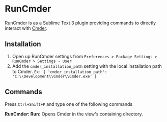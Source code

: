 # RunCmder
RunCmder is as a Sublime Text 3 plugin providing commands to directly interact with [Cmder](http://cmder.net/).

## Installation
1. Open up RunCmder settings from `Preferences > Package Settings > RunCmder > Settings - User`
2. Add the `cmder_installation_path` setting with the local installation path to Cmder. `Ex: { 'cmder_installation_path': 'C:\\Development\\Cmder\\Cmder.exe' }`

## Commands
Press `Ctrl+Shift+P` and type one of the following commands

**RunCmder: Run:** Opens Cmder in the view's containing directory.